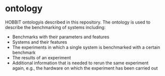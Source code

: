 # ontology

HOBBIT ontologyis described in this repository. 
The ontology is used to describe the benchmarking of systems including:

- Benchmarks with their parameters and features
- Systems and their features
- The experiments in which a single system is benchmarked with a certain benchmark
- The results of an experiment
- Additional information that is needed to rerun the same experiment again, e.g., the hardware on which the experiment has been carried out
